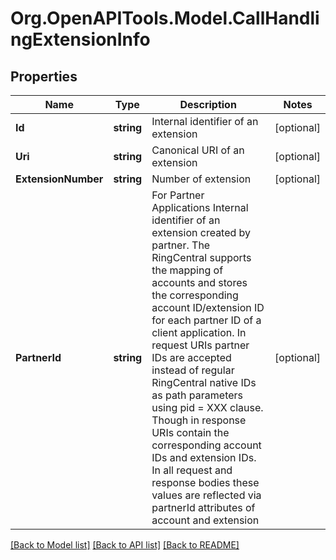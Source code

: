 
# Org.OpenAPITools.Model.CallHandlingExtensionInfo

## Properties

Name | Type | Description | Notes
------------ | ------------- | ------------- | -------------
**Id** | **string** | Internal identifier of an extension | [optional] 
**Uri** | **string** | Canonical URI of an extension | [optional] 
**ExtensionNumber** | **string** | Number of extension | [optional] 
**PartnerId** | **string** | For Partner Applications Internal identifier of an extension created by partner. The RingCentral supports the mapping of accounts and stores the corresponding account ID/extension ID for each partner ID of a client application. In request URIs partner IDs are accepted instead of regular RingCentral native IDs as path parameters using pid &#x3D; XXX clause. Though in response URIs contain the corresponding account IDs and extension IDs. In all request and response bodies these values are reflected via partnerId attributes of account and extension | [optional] 

[[Back to Model list]](../README.md#documentation-for-models)
[[Back to API list]](../README.md#documentation-for-api-endpoints)
[[Back to README]](../README.md)

